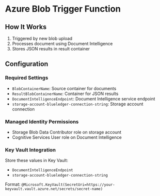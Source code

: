 # Azure Blob Trigger Function

## How It Works
1. Triggered by new blob upload
2. Processes document using Document Intelligence
3. Stores JSON results in result container

## Configuration

### Required Settings
- `BlobContainerName`: Source container for documents
- `ResultBlobContainerName`: Container for JSON results
- `DocumentIntelligenceEndpoint`: Document Intelligence service endpoint
- `storage-account-blueledger-connection-string`: Storage account connection

### Managed Identity Permissions
- Storage Blob Data Contributor role on storage account
- Cognitive Services User role on Document Intelligence

### Key Vault Integration
Store these values in Key Vault:
- `DocumentIntelligenceEndpoint`
- `storage-account-blueledger-connection-string`

Format: `@Microsoft.KeyVault(SecretUri=https://your-keyvault.vault.azure.net/secrets/secret-name)` 